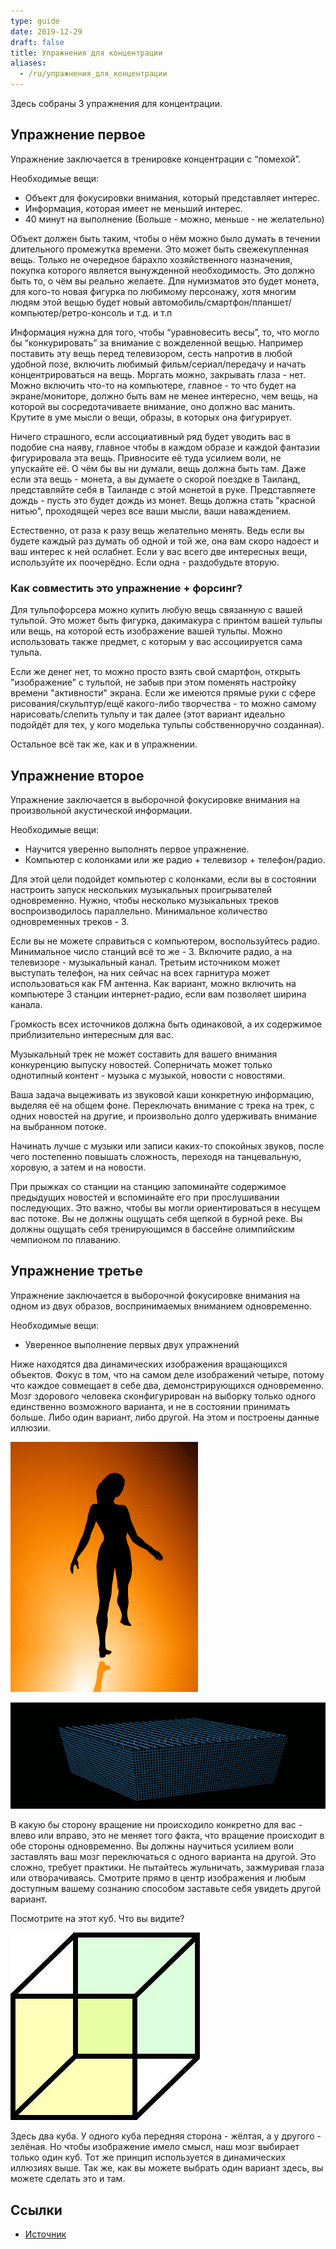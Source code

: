 ```yaml
---
type: guide
date: 2019-12-29
draft: false
title: Упражнения для концентрации
aliases:
  - /ru/упражнения_для_концентрации
---
```

Здесь собраны 3 упражнения для концентрации.

## Упражнение первое
Упражнение заключается в тренировке концентрации с “помехой”.

Необходимые вещи:
- Объект для фокусировки внимания, который представляет интерес.
- Информация, которая имеет не меньший интерес.
- 40 минут на выполнение (Больше - можно, меньше - не желательно)

Объект должен быть таким, чтобы о нём можно было думать в течении длительного промежутка времени. Это может быть свежекупленная вещь. Только не очередное барахло хозяйственного назначения, покупка которого является вынужденной необходимость. Это должно быть то, о чём вы реально желаете. Для нумизматов это будет монета, для кого-то новая фигурка по любимому персонажу, хотя многим людям этой вещью будет новый автомобиль/смартфон/планшет/компьютер/ретро-консоль и т.д. и т.п

Информация нужна для того, чтобы “уравновесить весы”, то, что могло бы “конкурировать” за внимание с вожделенной вещью. Например поставить эту вещь перед телевизором, сесть напротив в любой удобной позе, включить любимый фильм/сериал/передачу и начать концентрироваться на вещь. Моргать можно, закрывать глаза - нет. Можно включить что-то на компьютере, главное - то что будет на экране/мониторе, должно быть вам не менее интересно, чем вещь, на которой вы сосредотачиваете внимание, оно должно вас манить. Крутите в уме мысли о вещи, образы, в которых она фигурирует.

Ничего страшного, если ассоциативный ряд будет уводить вас в подобие сна наяву, главное чтобы в каждом образе и каждой фантазии фигурировала эта вещь. Привносите её туда усилием воли, не упускайте её. О чём бы вы ни думали, вещь должна быть там. Даже если эта вещь - монета, а вы думаете о скорой поездке в Таиланд, представляйте себя в Таиланде с этой монетой в руке. Представляете дождь - пусть это будет дождь из монет. Вещь должна стать "красной нитью", проходящей через все ваши мысли, ваши наваждением.

Естественно, от раза к разу вещь желательно менять. Ведь если вы будете каждый раз думать об одной и той же, она вам скоро надоест и ваш интерес к ней ослабнет. Если у вас всего две интересных вещи, используйте их поочерёдно. Если одна - раздобудьте вторую.

### Как совместить это упражнение + форсинг?
Для тульпофорсера можно купить любую вещь связанную с вашей тульпой. Это может быть фигурка, дакимакура с принтом вашей тульпы или вещь,  на которой есть изображение вашей тульпы. Можно использовать также предмет, с которым у вас ассоциируется сама тульпа.

Если же денег нет, то можно просто взять свой смартфон, открыть "изображение" с тульпой, не забыв при этом поменять настройку времени "активности" экрана.
Если же имеются прямые руки с сфере рисования/скульптур/ещё какого-либо творчества - то можно самому нарисовать/слепить тульпу и так далее (этот вариант идеально подойдёт для тех, у кого моделька тульпы собственноручно созданная).

Остальное всё так же, как и в упражнении.

## Упражнение второе
Упражнение заключается в выборочной фокусировке внимания на произвольной акустической информации.

Необходимые вещи:
- Научится уверенно выполнять первое упражнение.
- Компьютер с колонками или же радио + телевизор + телефон/радио.

Для этой цели подойдет компьютер с колонками, если вы в состоянии настроить запуск нескольких музыкальных проигрывателей одновременно. Нужно, чтобы несколько музыкальных треков воспроизводилось параллельно. Минимальное количество одновременных треков - 3.

Если вы не можете справиться с компьютером, воспользуйтесь радио. Минимальное число станций всё то же - 3. Включите радио, а на телевизоре - музыкальный канал. Третьим источником может выступать телефон, на них сейчас на всех гарнитура может использоваться как FM антенна. Как вариант, можно включить на компьютере 3 станции интернет-радио, если вам позволяет ширина канала.

Громкость всех источников должна быть одинаковой, а их содержимое приблизительно интересным для вас.

Музыкальный трек не может составить для вашего внимания конкуренцию выпуску новостей. Соперничать может только однотипный контент - музыка с музыкой, новости с новостями.

Ваша задача выцеживать из звуковой каши конкретную информацию, выделяя её на общем фоне. Переключать внимание с трека на трек, с одних новостей на другие, и произвольно долго удерживать внимание на выбранном потоке.

Начинать лучше с музыки или записи каких-то спокойных звуков, после чего постепенно повышать сложность, переходя на танцевальную, хоровую, а затем и на новости.

При прыжках со станции на станцию запоминайте содержимое предыдущих новостей и вспоминайте его при прослушивании последующих. Это важно, чтобы вы могли ориентироваться в несущем вас потоке. Вы не должны ощущать себя щепкой в бурной реке. Вы должны ощущать себя тренирующимся в бассейне олимпийским чемпионом по плаванию.

## Упражнение третье
Упражнение заключается в выборочной фокусировке внимания на одном из двух образов, воспринимаемых вниманием одновременно.

Необходимые вещи:
- Уверенное выполнение первых двух упражнений

Ниже находятся два динамических изображения вращающихся объектов. Фокус в том, что на самом деле изображений четыре, потому что каждое совмещает в себе два, демонстрирующихся одновременно. Мозг здорового человека сконфигурирован на выборку только одного единственно возможного варианта, и не в состоянии принимать больше. Либо один вариант, либо другой. На этом и построены данные иллюзии.

![](гифиллюзия2.gif)

![](гифиллюзия1.gif)

В какую бы сторону вращение ни происходило конкретно для вас - влево или вправо, это не меняет того факта, что вращение происходит в обе стороны одновременно. Вы должны научиться усилием воли заставлять ваш мозг переключаться с одного варианта на другой. Это сложно, требует практики. Не пытайтесь жульничать, зажмуривая глаза или отворачиваясь. Смотрите прямо в центр изображения и любым доступным вашему сознанию способом заставьте себя увидеть другой вариант.

Посмотрите на этот куб. Что вы видите?

![](двойной_куб_иллюзия.png)

Здесь два куба. У одного куба передняя сторона - жёлтая, а у другого - зелёная. Но чтобы изображение имело смысл, наш мозг выбирает только один куб. Тот же принцип используется в динамических иллюзиях выше. Так же, как вы можете выбрать один вариант здесь, вы можете сделать это и там.

## Ссылки
* [Источник](https://docs.google.com/document/d/1RcW1cQfxFnasvJrySUm2pd-7VxPWKT5jRoAbiVuejx4/view)

